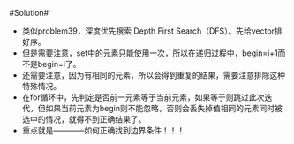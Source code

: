 #Solution#

*	类似problem39，深度优先搜索 Depth First Search（DFS）。先给vector排好序。
*	但是需要注意，set中的元素只能使用一次，所以在递归过程中，begin=i+1而不是begin=i了。
*	还需要注意，因为有相同的元素，所以会得到重复的结果，需要注意排除这种特殊情况。
*	在for循环中，先判定是否前一元素等于当前元素，如果等于则跳过此次迭代，但如果当前元素为begin则不能忽略，否则会丢失掉值相同的元素同时被选中的情况，就得不到正确结果了。
*	重点就是————如何正确找到边界条件！！！